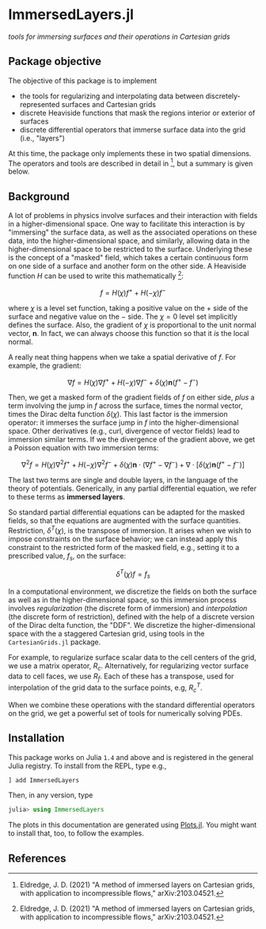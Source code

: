 # ImmersedLayers.jl

*tools for immersing surfaces and their operations in Cartesian grids*

## Package objective

The objective of this package is to implement
- the tools for regularizing and interpolating data between discretely-represented surfaces and Cartesian grids
- discrete Heaviside functions that mask the regions interior or exterior of surfaces
- discrete differential operators that immerse surface data into the grid (i.e.,
  "layers")

At this time, the package only implements these in two spatial dimensions. The operators and tools are described in detail in [^1], but a summary is given below.

## Background

A lot of problems in physics involve surfaces and their interaction with fields
in a higher-dimensional space. One way to facilitate this interaction
is by "immersing" the surface data, as well as the associated operations on these data, into the higher-dimensional space, and similarly, allowing data in the
higher-dimensional space to be restricted to the surface. Underlying these is
the concept of a "masked" field, which takes a certain continuous form on one
side of a surface and another form on the other side. A Heaviside function $H$ can be used to write this mathematically [^1]:

$$f = H(\chi) f^+ + H(-\chi) f^-$$

where $\chi$ is a level set function, taking a positive value on the $+$ side of the surface and negative value on the $-$ side. The $\chi=0$ level set implicitly defines the surface. Also, the gradient of $\chi$ is proportional to the unit normal vector, $\mathbf{n}$. In fact, we can always choose this function so that it *is* the local normal.

A really neat thing happens when we take a spatial derivative of $f$. For example, the gradient:

$$\nabla f = H(\chi) \nabla f^+ + H(-\chi) \nabla f^- + \delta(\chi)\mathbf{n}(f^+ - f^-)$$

Then, we get a masked form of the gradient fields of $f$ on either side, *plus* a term involving the jump in $f$ across the surface, times the normal vector, times the Dirac delta function $\delta(\chi)$. This last factor is the immersion operator: it immerses the surface jump in $f$ into the higher-dimensional space. Other derivatives (e.g., curl, divergence of vector fields) lead to immersion similar terms. If we the divergence of the gradient above, we get a Poisson equation with two immersion terms:

$$\nabla^2 f = H(\chi) \nabla^2 f^+ + H(-\chi) \nabla^2 f^- + \delta(\chi)\mathbf{n} \cdot (\nabla f^+ - \nabla f^-) +  \nabla \cdot \left[\delta(\chi)\mathbf{n}(f^+ - f^-) \right]$$

The last two terms are single and double layers, in the language of the theory of potentials. Generically, in any partial differential equation, we refer to these terms as **immersed layers**.

So standard partial differential equations can be adapted for the masked fields, so that the equations are augmented with the surface quantities. Restriction, $\delta^T(\chi)$, is the transpose of immersion. It arises when we wish to impose constraints on the surface behavior; we can instead apply this constraint to the restricted form of the masked field, e.g., setting it to a prescribed value, $f_s$, on the surface:

$$\delta^T(\chi) f = f_s$$

In a computational environment, we discretize the fields on both the surface as well as in the higher-dimensional space, so this immersion process involves *regularization* (the discrete form of immersion) and *interpolation* (the discrete form of restriction), defined with the help of a discrete version of the Dirac delta function, the "DDF". We discretize the higher-dimensional space with the a staggered Cartesian grid, using tools in the `CartesianGrids.jl` package.

For example, to regularize surface scalar data to the cell centers of the grid,
we use a matrix operator, $R_c$. Alternatively, for regularizing vector surface data to cell faces, we use $R_f$. Each of these has a transpose, used for interpolation of the grid data to the surface points, e.g, $R_c^T$.

When we combine these operations with the standard differential operators on the grid, we get a powerful set of tools for numerically solving PDEs.


## Installation

This package works on Julia `1.4` and above and is registered in the general Julia registry. To install from the REPL, type
e.g.,
```julia
] add ImmersedLayers
```

Then, in any version, type
```julia
julia> using ImmersedLayers
```

The plots in this documentation are generated using [Plots.jl](http://docs.juliaplots.org/latest/).
You might want to install that, too, to follow the examples.

## References

[^1]: Eldredge, J. D. (2021) "A method of immersed layers on Cartesian grids, with application to incompressible flows," arXiv:2103.04521.
